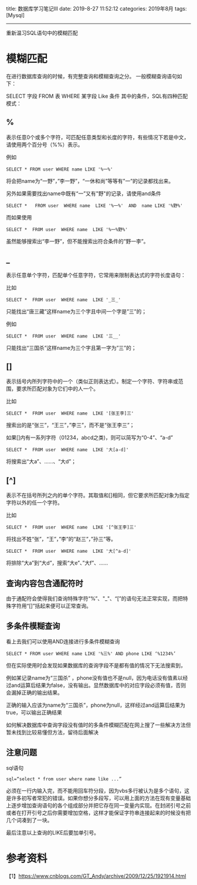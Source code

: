 title: 数据库学习笔记III
date: 2019-8-27 11:52:12
categories: 2019年8月
tags: [Mysql]

---

重新温习SQL语句中的模糊匹配


<!-- more -->
# 模糊匹配
在进行数据库查询的时候，有完整查询和模糊查询之分。
一般模糊查询语句如下：

  SELECT 字段 FROM 表 WHERE 某字段 Like 条件
其中的条件，SQL有四种匹配模式：

## %
表示任意0个或多个字符，可匹配任意类型和长度的字符，有些情况下若是中文，请使用两个百分号（%%）表示。

例如

    SELECT * FROM user WHERE name LIKE '%一%'

将会把name为“一野”，”李一野”，“一休和尚”等等有”一”的记录都找出来。

另外如果需要找出name中既有“一”又有"野"的记录，请使用and条件

    SELECT *   FROM user  WHERE name  LIKE '%一%'  AND  name LIKE '%野%'

而如果使用

    SELECT *  FROM user  WHERE name  LIKE '%一%野%'

虽然能够搜索出“李一野”，但不能搜索出符合条件的”野一李”。

## _
表示任意单个字符，匹配单个任意字符，它常用来限制表达式的字符长度语句：

比如

    SELECT *  FROM user  WHERE name  LIKE '_三_'

只能找出“唐三藏”这样name为三个字且中间一个字是”三”的；

例如

    SELECT *  FROM user  WHERE name  LIKE '三__'

只能找出“三国杀”这样name为三个字且第一字为”三”的；

## []
表示括号内所列字符中的一个（类似正则表达式）。制定一个字符、字符串或范围，要求所匹配对象为它们中的人一个。

比如

    SELECT *  FROM user  WHERE name  LIKE '[张王李]三'

搜索出的是“张三”，“王三”，”李三”，而不是“张王李三”；

如果[]内有一系列字符（01234，abcd之类)，则可以简写为“0-4”、“a-d”

    SELECT *  FROM user  WHERE name  LIKE '大[a-d]'

将搜索出“大a”、......、“大d”；

## [^]
表示不在括号所列之内的单个字符。其取值和[]相同，但它要求所匹配对象为指定字符以外的任一个字符。

比如

    SELECT *  FROM user  WHERE name  LIKE '[^张王李]三'

将找出不姓“张”，“王”，”李”的“赵三”，”孙三”等。

    SELECT *  FROM user  WHERE name  LIKE '大[^a-d]'

将排除“大a”到“大d”，搜索“大e”、”大f”、......

## 查询内容包含通配符时

由于通配符会使得我们查询特殊字符“%”、"_"、“[”的语句无法正常实现，而把特殊字符用“[]”括起来便可以正常查询。

## 多条件模糊查询

看上去我们可以使用AND连接进行多条件模糊查询

    SELECT * FROM user WHERE name LIKE '%三%' AND phone LIKE ‘%1234%’

但在实际使用时会发现如果数据库的查询字段不是都有值的情况下无法搜索到，

例如某记录name为“三国杀” ，phone没有值也不是null，因为电话没有值素以经过and运算后结果为false，没有输出。显然数据库中的对应字段必须有值，否则会漏掉正确的输出结果。

正确的输入应该为name为“三国杀”，phone为null，这样经过and运算后结果为true，可以输出正确结果

如何解决数据库中查询字段没有值时的多条件模糊匹配在网上搜了一些解决方法但暂未找到比较易懂但方法，留待后面解决


## 注意问题

sql语句

    sql=“select * from user where name like ...”

必须在一行内输入完，而不能用回车符分段，因为vbs多行被认为是多个语句，这是许多初写者常犯的错误。如果你想分多段写，可以用上面的方法在现有变量基础上逐步增加查询语句的各个组成部分并把它存在同一变量内实现。在封闭引号之前或者在打开引号之后你需要增加空格，这样才能保证字符串连接起来的时候没有把几个词凑到了一块。

最后注意以上查询的LIKE后要加单引号。


# 参考资料
【1】https://www.cnblogs.com/GT_Andy/archive/2009/12/25/1921914.html
